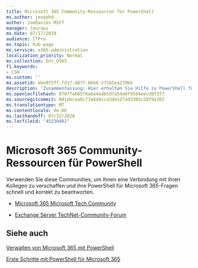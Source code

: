 ```yaml
---
title: Microsoft 365 Community-Ressourcen für PowerShell
ms.author: josephd
author: JoeDavies-MSFT
manager: laurawi
ms.date: 07/17/2020
audience: ITPro
ms.topic: hub-page
ms.service: o365-administration
localization_priority: Normal
ms.collection: Ent_O365
f1.keywords:
- CSH
ms.custom: ''
ms.assetid: ebe0f5ff-fd17-487f-bbb6-271b5ea270bb
description: 'Zusammenfassung: Hier erhalten Sie Hilfe zu PowerShell für Microsoft 365 aus diesen Community-Orten.'
ms.openlocfilehash: 8f07fa685f6abe4edb5d7a54a0f9584eecd0f3f7
ms.sourcegitcommit: 0d1ebcea8c73a644cca3de127a93385c58f9a302
ms.translationtype: MT
ms.contentlocale: de-DE
ms.lasthandoff: 07/22/2020
ms.locfileid: "45230401"
---
```

# <a name="microsoft-365-community-resources-for-powershell"></a>Microsoft 365 Community-Ressourcen für PowerShell

Verwenden Sie diese Communities, um Ihnen eine Verbindung mit ihren Kollegen zu verschaffen und ihre PowerShell für Microsoft 365-Fragen schnell und korrekt zu beantworten. 
  
- [Microsoft 365 Microsoft Tech Community](https://techcommunity.microsoft.com/t5/microsoft-365/ct-p/microsoft365)
    
- [Exchange Server TechNet-Community-Forum](https://social.technet.microsoft.com/Forums/exchange/home?forum=exchangesvrgeneral)
    
## <a name="see-also"></a>Siehe auch

[Verwalten von Microsoft 365 mit PowerShell](manage-office-365-with-office-365-powershell.md)
  
[Erste Schritte mit PowerShell für Microsoft 365](getting-started-with-office-365-powershell.md)

